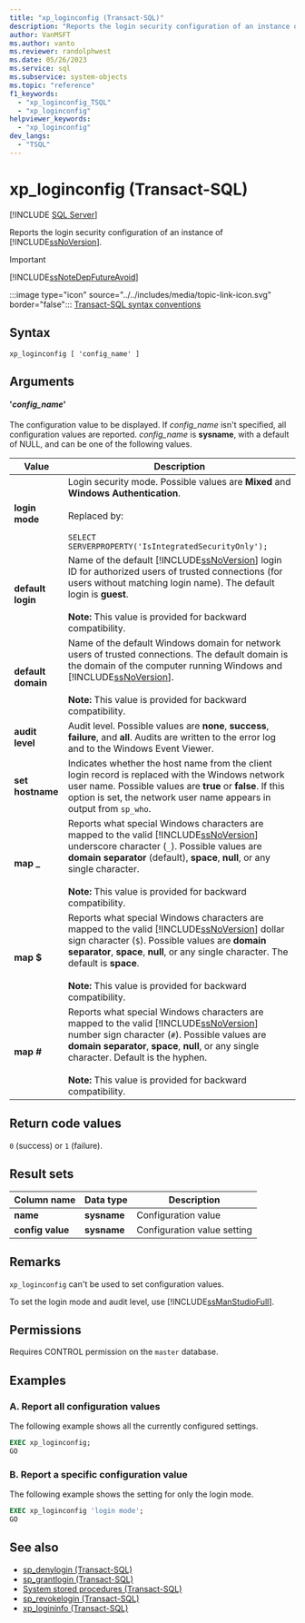 ```yaml
---
title: "xp_loginconfig (Transact-SQL)"
description: "Reports the login security configuration of an instance of SQL Server."
author: VanMSFT
ms.author: vanto
ms.reviewer: randolphwest
ms.date: 05/26/2023
ms.service: sql
ms.subservice: system-objects
ms.topic: "reference"
f1_keywords:
  - "xp_loginconfig_TSQL"
  - "xp_loginconfig"
helpviewer_keywords:
  - "xp_loginconfig"
dev_langs:
  - "TSQL"
---
```

# xp_loginconfig (Transact-SQL)

[!INCLUDE [SQL Server](../../includes/applies-to-version/sqlserver.md)]

Reports the login security configuration of an instance of [!INCLUDE[ssNoVersion](../../includes/ssnoversion-md.md)].

> [!IMPORTANT]  
> [!INCLUDE[ssNoteDepFutureAvoid](../../includes/ssnotedepfutureavoid-md.md)]

:::image type="icon" source="../../includes/media/topic-link-icon.svg" border="false"::: [Transact-SQL syntax conventions](../../t-sql/language-elements/transact-sql-syntax-conventions-transact-sql.md)

## Syntax

```syntaxsql
xp_loginconfig [ 'config_name' ]
```

## Arguments

#### '*config_name*'

The configuration value to be displayed. If *config_name* isn't specified, all configuration values are reported. *config_name* is **sysname**, with a default of NULL, and can be one of the following values.

| Value | Description |
| --- | --- |
| **login mode** | Login security mode. Possible values are **Mixed** and **Windows Authentication**.<br /><br />Replaced by:<br /><br />`SELECT SERVERPROPERTY('IsIntegratedSecurityOnly');` |
| **default login** | Name of the default [!INCLUDE[ssNoVersion](../../includes/ssnoversion-md.md)] login ID for authorized users of trusted connections (for users without matching login name). The default login is **guest**.<br /><br />**Note:** This value is provided for backward compatibility. |
| **default domain** | Name of the default Windows domain for network users of trusted connections. The default domain is the domain of the computer running Windows and [!INCLUDE[ssNoVersion](../../includes/ssnoversion-md.md)].<br /><br />**Note:** This value is provided for backward compatibility. |
| **audit level** | Audit level. Possible values are **none**, **success**, **failure**, and **all**. Audits are written to the error log and to the Windows Event Viewer. |
| **set hostname** | Indicates whether the host name from the client login record is replaced with the Windows network user name. Possible values are **true** or **false**. If this option is set, the network user name appears in output from `sp_who`. |
| **map _** | Reports what special Windows characters are mapped to the valid [!INCLUDE[ssNoVersion](../../includes/ssnoversion-md.md)] underscore character (`_`). Possible values are **domain separator** (default), **space**, **null**, or any single character.<br /><br />**Note:** This value is provided for backward compatibility. |
| **map $** | Reports what special Windows characters are mapped to the valid [!INCLUDE[ssNoVersion](../../includes/ssnoversion-md.md)] dollar sign character (`$`). Possible values are **domain separator**, **space**, **null**, or any single character. The default is **space**.<br /><br />**Note:** This value is provided for backward compatibility. |
| **map #** | Reports what special Windows characters are mapped to the valid [!INCLUDE[ssNoVersion](../../includes/ssnoversion-md.md)] number sign character (`#`). Possible values are **domain separator**, **space**, **null**, or any single character. Default is the hyphen.<br /><br />**Note:** This value is provided for backward compatibility. |

## Return code values

`0` (success) or `1` (failure).

## Result sets

| Column name | Data type | Description |
| --- | --- | --- |
| **name** | **sysname** | Configuration value |
| **config value** | **sysname** | Configuration value setting |

## Remarks

`xp_loginconfig` can't be used to set configuration values.

To set the login mode and audit level, use [!INCLUDE[ssManStudioFull](../../includes/ssmanstudiofull-md.md)].

## Permissions

Requires CONTROL permission on the `master` database.

## Examples

### A. Report all configuration values

The following example shows all the currently configured settings.

```sql
EXEC xp_loginconfig;
GO
```

### B. Report a specific configuration value

The following example shows the setting for only the login mode.

```sql
EXEC xp_loginconfig 'login mode';
GO
```

## See also

- [sp_denylogin (Transact-SQL)](sp-denylogin-transact-sql.md)
- [sp_grantlogin (Transact-SQL)](sp-grantlogin-transact-sql.md)
- [System stored procedures (Transact-SQL)](system-stored-procedures-transact-sql.md)
- [sp_revokelogin (Transact-SQL)](sp-revokelogin-transact-sql.md)
- [xp_logininfo (Transact-SQL)](xp-logininfo-transact-sql.md)

